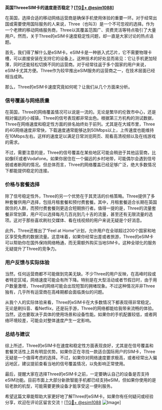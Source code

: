 **英国ThreeeSIM卡的速度是否稳定？[[TG💪+ @esim1088](https://t.me/s/esim1088)]**

在英国，选择合适的移动网络运营商是确保手机使用体验的重要一环。对于经常出国或需要使用国际服务的人来说，Three（也叫3）是一个不可忽视的选择。作为一个老牌的移动网络服务商，Three以其覆盖范围广、资费灵活等特点吸引了大量用户。然而，关于Three的eSIM卡速度稳定性问题，却一直是大家讨论的热点话题。

首先，我们得了解什么是eSIM卡。eSIM卡是一种嵌入式芯片，它不需要物理卡槽，可以直接安装在支持它的设备上。这种技术的好处显而易见：它让手机更加轻薄，同时还能轻松切换不同的运营商。对于经常往返于多个国家的用户来说，eSIM卡尤其方便。Three作为较早推出eSIM服务的运营商之一，在技术层面已经相当成熟。

那么，Three的eSIM卡速度究竟如何呢？让我们从几个方面来分析。

### **信号覆盖与网络质量**

在英国，Three的网络覆盖情况可以说是一流的。无论是繁华的伦敦市中心，还是相对偏远的小城镇，Three的信号表现都非常出色。根据第三方机构的测试数据，Three在网络速度和稳定性方面的排名始终处于前列。尤其是在大城市里，Three的4G网络速度非常快，下载速度通常能够达到50Mbps以上，上传速度也能维持在10Mbps左右。这样的速度足以满足日常浏览网页、观看高清视频以及在线游戏的需求。

不过，需要注意的是，Three的信号覆盖在某些地区可能会稍逊于其他运营商，比如像EE或者Vodafone。如果你居住在一个偏远的乡村地带，可能偶尔会遇到信号弱或者断网的情况。但总体而言，Three的网络覆盖已经足够广泛，绝大多数情况下都能提供稳定的连接。

### **价格与套餐选择**

除了信号稳定性外，Three的另一个优势在于其灵活的价格策略。Three提供了多种套餐供用户选择，包括月租套餐和预付费套餐。其中，月租套餐适合长期在英国居住的人群，而预付费套餐则更适合短期旅行者。值得一提的是，Three的流量套餐非常划算，用户可以选择每月几百兆到几十吉的流量，甚至还有无限流量的选项。这对于那些喜欢刷社交媒体、看在线视频的用户来说无疑是个好消息。

此外，Three还推出了“Feel at Home”计划，允许用户在全球超过200个国家和地区享受免费的数据流量。这意味着，如果你经常出差或者旅游，Three的eSIM卡可以帮助你在国外保持网络畅通，而无需额外购买当地SIM卡。这种全球化的服务无疑提升了Three的竞争力。

### **用户反馈与实际体验**

当然，任何运营商都不可能做到完美无缺。不少Three的用户反映，在高峰时段或者特定区域，网络速度可能会有所下降。特别是在大型活动或者节假日时，由于用户数量激增，Three的网络可能会出现短暂的拥堵现象。不过这种情况并非Three独有，几乎所有运营商在高峰期都会面临类似的问题。

从我个人的实际体验来看，Three的eSIM卡在大多数情况下都表现得非常稳定。无论是刷抖音、看Netflix，还是玩手游，Three的网络都能给我带来流畅的体验。当然，这也要取决于具体的使用场景和设备性能。如果你的手机配置较低，或者网络环境较差，可能会对整体速度产生一定影响。

### **总结与建议**

综上所述，Three的eSIM卡在速度和稳定性方面表现良好，尤其是在信号覆盖和套餐灵活性上具有明显优势。如果你正在寻找一款适合国际用户的SIM卡，Three无疑是一个值得考虑的选择。不过，如果你对网络速度要求极高，或者经常出入偏远地区，建议提前查看当地的信号覆盖情况，以免影响正常使用。

最后，提醒大家在选择Three的eSIM卡之前，一定要确认自己的设备是否支持eSIM功能。目前市面上大部分新款智能手机都已经支持eSIM，但如果你使用的是较老款的机型，可能需要更换设备才能享受这一便利服务。

希望这篇文章能帮助大家更好地了解Three的eSIM卡。如果你有任何疑问或经验分享，欢迎在评论区留言交流！[[TG💪+ @esim1088](https://t.me/s/esim1088) ![Image](https://i.postimg.cc/4NQfJmqS/Snipaste-2025-05-13-00-14-12.png)]
